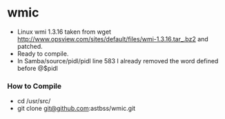 # wmic
- Linux wmi 1.3.16 taken from wget http://www.opsview.com/sites/default/files/wmi-1.3.16.tar_.bz2  and patched. 
- Ready to compile.
- In Samba/source/pidl/pidl line 583 I already removed the word defined before @$pidl

### How to Compile
- cd /usr/src/
- git clone git@github.com:astbss/wmic.git
